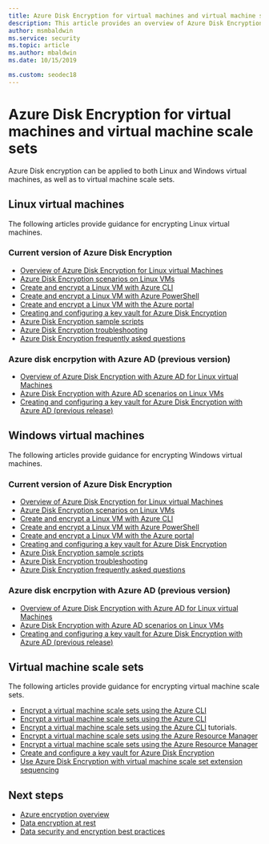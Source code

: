 ```yaml
---
title: Azure Disk Encryption for virtual machines and virtual machine scale sets
description: This article provides an overview of Azure Disk Encryption
author: msmbaldwin
ms.service: security
ms.topic: article
ms.author: mbaldwin
ms.date: 10/15/2019

ms.custom: seodec18
---
```


# Azure Disk Encryption for virtual machines and virtual machine scale sets

Azure Disk encryption can be applied to both Linux and Windows virtual machines, as well as to virtual machine scale sets. 

## Linux virtual machines

The following articles provide guidance for encrypting Linux virtual machines.

### Current version of Azure Disk Encryption

- [Overview of Azure Disk Encryption for Linux virtual Machines](../../virtual-machines/linux/disk-encryption-overview.md)
- [Azure Disk Encryption scenarios on Linux VMs](../../virtual-machines/linux/disk-encryption-linux.md)
- [Create and encrypt a Linux VM with Azure CLI](../../virtual-machines/linux/disk-encryption-cli-quickstart.md)
- [Create and encrypt a Linux VM with Azure PowerShell](../../virtual-machines/linux/disk-encryption-powershell-quickstart.md)
- [Create and encrypt a Linux VM with the Azure portal](../../virtual-machines/linux/disk-encryption-portal-quickstart.md)
- [Creating and configuring a key vault for Azure Disk Encryption](../../virtual-machines/linux/disk-encryption-key-vault.md)
- [Azure Disk Encryption sample scripts](../../virtual-machines/linux/disk-encryption-sample-scripts.md)
- [Azure Disk Encryption troubleshooting](../../virtual-machines/linux/disk-encryption-troubleshooting.md)
- [Azure Disk Encryption frequently asked questions](../../virtual-machines/linux/disk-encryption-faq.md)

### Azure disk encrpytion with Azure AD (previous version)

- [Overview of Azure Disk Encryption with Azure AD for Linux virtual Machines](../../virtual-machines/linux/disk-encryption-overview-aad.md)
- [Azure Disk Encryption with Azure AD scenarios on Linux VMs](../../virtual-machines/linux/disk-encryption-linux.md)
- [Creating and configuring a key vault for Azure Disk Encryption with Azure AD (previous release)](../../virtual-machines/linux/disk-encryption-key-vault-aad.md)

## Windows virtual machines

The following articles provide guidance for encrypting Windows virtual machines.

### Current version of Azure Disk Encryption

- [Overview of Azure Disk Encryption for Linux virtual Machines](../../virtual-machines/windows/disk-encryption-overview.md)
- [Azure Disk Encryption scenarios on Linux VMs](../../virtual-machines/windows/disk-encryption-windows.md)
- [Create and encrypt a Linux VM with Azure CLI](../../virtual-machines/windows/disk-encryption-cli-quickstart.md)
- [Create and encrypt a Linux VM with Azure PowerShell](../../virtual-machines/windows/disk-encryption-powershell-quickstart.md)
- [Create and encrypt a Linux VM with the Azure portal](../../virtual-machines/windows/disk-encryption-portal-quickstart.md)
- [Creating and configuring a key vault for Azure Disk Encryption](../../virtual-machines/windows/disk-encryption-key-vault.md)
- [Azure Disk Encryption sample scripts](../../virtual-machines/windows/disk-encryption-sample-scripts.md)
- [Azure Disk Encryption troubleshooting](../../virtual-machines/windows/disk-encryption-troubleshooting.md)
- [Azure Disk Encryption frequently asked questions](../../virtual-machines/windows/disk-encryption-faq.md)

### Azure disk encrpytion with Azure AD (previous version)

- [Overview of Azure Disk Encryption with Azure AD for Linux virtual Machines](../../virtual-machines/windows/disk-encryption-overview-aad.md)
- [Azure Disk Encryption with Azure AD scenarios on Linux VMs](../../virtual-machines/windows/disk-encryption-windows.md)
- [Creating and configuring a key vault for Azure Disk Encryption with Azure AD (previous release)](../../virtual-machines/windows/disk-encryption-key-vault-aad.md)

## Virtual machine scale sets

The following articles provide guidance for encrypting virtual machine scale sets.

- [Encrypt a virtual machine scale sets using the Azure CLI](../../virtual-machine-scale-sets/disk-encryption-overview.md) 
- [Encrypt a virtual machine scale sets using the Azure CLI](../../virtual-machine-scale-sets/disk-encryption-cli.md) 
- [Encrypt a virtual machine scale sets using the Azure CLI](../../virtual-machine-scale-sets/disk-encryption-powershell.md) tutorials.
- [Encrypt a virtual machine scale sets using the Azure Resource Manager](../../virtual-machine-scale-sets/disk-encryption-azure-resource-manager.md)
- [Encrypt a virtual machine scale sets using the Azure Resource Manager](../../virtual-machine-scale-sets/disk-encryption-azure-resource-manager.md)
- [Create and configure a key vault for Azure Disk Encryption](../../virtual-machine-scale-sets/disk-encryption-key-vault.md)
- [Use Azure Disk Encryption with virtual machine scale set extension sequencing](../../virtual-machine-scale-sets/disk-encryption-extension-sequencing.md)

## Next steps

- [Azure encryption overview](encryption-overview.md)
- [Data encryption at rest](encryption-atrest.md)
- [Data security and encryption best practices](data-encryption-best-practices.md)
